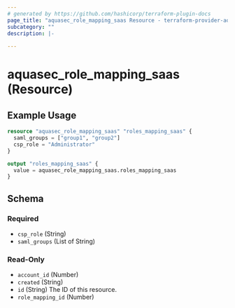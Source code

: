```yaml
---
# generated by https://github.com/hashicorp/terraform-plugin-docs
page_title: "aquasec_role_mapping_saas Resource - terraform-provider-aquasec"
subcategory: ""
description: |-
  
---
```


# aquasec_role_mapping_saas (Resource)



## Example Usage

```terraform
resource "aquasec_role_mapping_saas" "roles_mapping_saas" {
  saml_groups = ["group1", "group2"]
  csp_role = "Administrator"
}

output "roles_mapping_saas" {
  value = aquasec_role_mapping_saas.roles_mapping_saas
}
```

<!-- schema generated by tfplugindocs -->
## Schema

### Required

- `csp_role` (String)
- `saml_groups` (List of String)

### Read-Only

- `account_id` (Number)
- `created` (String)
- `id` (String) The ID of this resource.
- `role_mapping_id` (Number)


